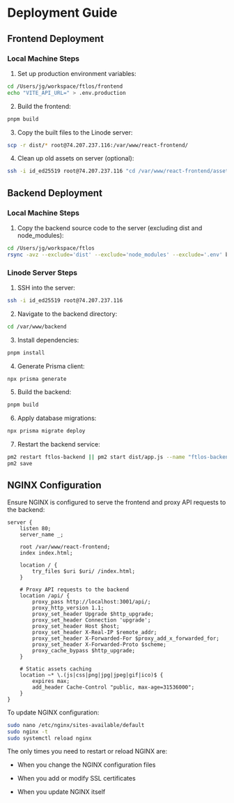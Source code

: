 # Deployment Guide

## Frontend Deployment

### Local Machine Steps

1. Set up production environment variables:

```bash
cd /Users/jg/workspace/ftlos/frontend
echo "VITE_API_URL=" > .env.production
```

2. Build the frontend:

```bash
pnpm build
```

3. Copy the built files to the Linode server:

```bash
scp -r dist/* root@74.207.237.116:/var/www/react-frontend/
```

4. Clean up old assets on server (optional):

```bash
ssh -i id_ed25519 root@74.207.237.116 "cd /var/www/react-frontend/assets/ && rm -f *.old.css *.old.js"
```

## Backend Deployment

### Local Machine Steps

1. Copy the backend source code to the server (excluding dist and node_modules):

```bash
cd /Users/jg/workspace/ftlos
rsync -avz --exclude='dist' --exclude='node_modules' --exclude='.env' backend/ root@74.207.237.116:/var/www/backend/
```

### Linode Server Steps

1. SSH into the server:

```bash
ssh -i id_ed25519 root@74.207.237.116
```

2. Navigate to the backend directory:

```bash
cd /var/www/backend
```

3. Install dependencies:

```bash
pnpm install
```

4. Generate Prisma client:

```bash
npx prisma generate
```

5. Build the backend:

```bash
pnpm build
```

6. Apply database migrations:

```bash
npx prisma migrate deploy
```

7. Restart the backend service:

```bash
pm2 restart ftlos-backend || pm2 start dist/app.js --name "ftlos-backend"
pm2 save
```

## NGINX Configuration

Ensure NGINX is configured to serve the frontend and proxy API requests to the backend:

```nginx
server {
    listen 80;
    server_name _;

    root /var/www/react-frontend;
    index index.html;

    location / {
        try_files $uri $uri/ /index.html;
    }

    # Proxy API requests to the backend
    location /api/ {
        proxy_pass http://localhost:3001/api/;
        proxy_http_version 1.1;
        proxy_set_header Upgrade $http_upgrade;
        proxy_set_header Connection 'upgrade';
        proxy_set_header Host $host;
        proxy_set_header X-Real-IP $remote_addr;
        proxy_set_header X-Forwarded-For $proxy_add_x_forwarded_for;
        proxy_set_header X-Forwarded-Proto $scheme;
        proxy_cache_bypass $http_upgrade;
    }

    # Static assets caching
    location ~* \.(js|css|png|jpg|jpeg|gif|ico)$ {
        expires max;
        add_header Cache-Control "public, max-age=31536000";
    }
}
```

To update NGINX configuration:

```bash
sudo nano /etc/nginx/sites-available/default
sudo nginx -t
sudo systemctl reload nginx
```

The only times you need to restart or reload NGINX are:

- When you change the NGINX configuration files

- When you add or modify SSL certificates

- When you update NGINX itself
